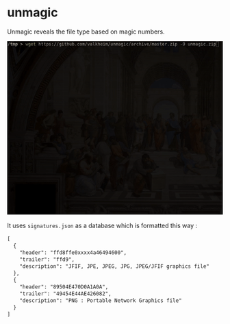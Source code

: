 # unmagic

Unmagic reveals the file type based on magic numbers.

<p align="center"> 
  <img src="https://raw.githubusercontent.com/valkheim/unmagic/readme/preview.gif"/>
</p>

It uses `signatures.json` as a database which is formatted this way :

```
[
  {
    "header": "ffd8ffe0xxxx4a46494600",
    "trailer": "ffd9",
    "description": "JFIF, JPE, JPEG, JPG, JPEG/JFIF graphics file"
  },
  {
    "header": "89504E470D0A1A0A",
    "trailer": "49454E44AE426082",
    "description": "PNG : Portable Network Graphics file"
  }
]
```
